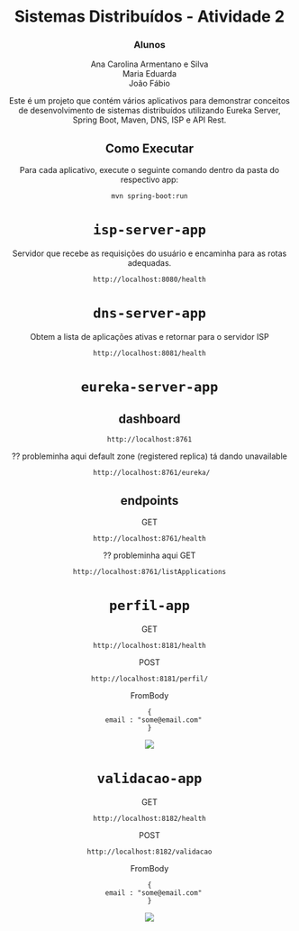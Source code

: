 <div align="center"> 
 
# Sistemas Distribuídos - Atividade 2

### Alunos
Ana Carolina Armentano e Silva<br>
Maria Eduarda<br>
João Fábio 

Este é um projeto que contém vários aplicativos para demonstrar conceitos de desenvolvimento de sistemas distribuídos utilizando Eureka Server, Spring Boot, Maven, DNS, ISP e API Rest.

## Como Executar

Para cada aplicativo, execute o seguinte comando dentro da pasta do respectivo app:

```
mvn spring-boot:run
```

# `isp-server-app`

Servidor que recebe as requisições do usuário e encaminha para as rotas adequadas. 

```
http://localhost:8080/health
```

# `dns-server-app`

Obtem a lista de aplicações ativas e retornar para o servidor ISP

```
http://localhost:8081/health
```

# `eureka-server-app`

## dashboard 

```
http://localhost:8761
```

?? probleminha aqui default zone (registered replica)
tá dando unavailable

```
 http://localhost:8761/eureka/
```

## endpoints

GET
```
http://localhost:8761/health
```

?? probleminha aqui GET
```
http://localhost:8761/listApplications
```

# `perfil-app`

GET 
```
http://localhost:8181/health
```

POST 
```
http://localhost:8181/perfil/
```
FromBody
```
{
  email : "some@email.com"
}
```

<img src="https://github.com/MariaP-Ramalho/SDAtividade2/assets/88147887/bbc27a81-677e-448b-b7e7-6ff710858114"></img>


# `validacao-app`

GET
```
http://localhost:8182/health
```

POST 
```
http://localhost:8182/validacao
```
FromBody
```
{
  email : "some@email.com"
}
```

<img src="https://github.com/MariaP-Ramalho/SDAtividade2/assets/88147887/a6986a62-c59f-4e17-bd02-6d7bc60ea6b9"></img>

</div>
